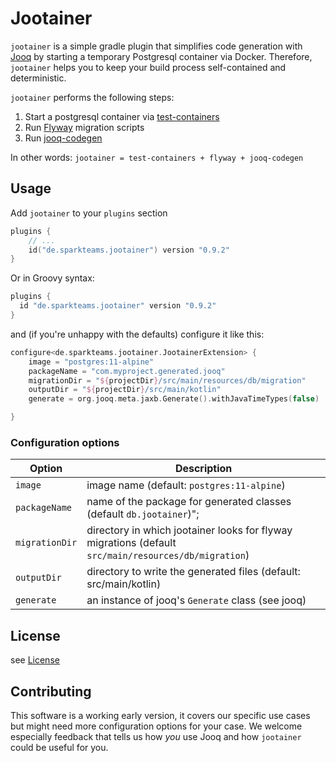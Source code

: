 # Jootainer 
`jootainer` is a simple gradle plugin that simplifies code generation with [Jooq](https://www.jooq.org/) by starting a temporary Postgresql container via Docker.
Therefore, `jootainer` helps you to keep your build process self-contained and deterministic.

`jootainer` performs the following steps:
1. Start a postgresql container via [test-containers](https://www.testcontainers.org/)
2. Run [Flyway](https://flywaydb.org/) migration scripts
3. Run [jooq-codegen](https://www.jooq.org/doc/latest/manual/code-generation/codegen-configuration/)

In other words: `jootainer = test-containers + flyway + jooq-codegen`

## Usage
Add `jootainer` to your `plugins` section
```kotlin
plugins {
    // ...
    id("de.sparkteams.jootainer") version "0.9.2"
}
```

Or in Groovy syntax:
```groovy
plugins {
  id "de.sparkteams.jootainer" version "0.9.2"
}
```

and (if you're unhappy with the defaults) configure it like this:
```kotlin
configure<de.sparkteams.jootainer.JootainerExtension> {
    image = "postgres:11-alpine"
    packageName = "com.myproject.generated.jooq"
    migrationDir = "${projectDir}/src/main/resources/db/migration"
    outputDir = "${projectDir}/src/main/kotlin"
    generate = org.jooq.meta.jaxb.Generate().withJavaTimeTypes(false)

}
```
### Configuration options

| Option | Description|
| -------| ----- | 
| `image` | image name (default: `postgres:11-alpine`)|
| `packageName` | name of the package for generated classes (default `db.jootainer`)";
| `migrationDir` | directory in which jootainer looks for flyway migrations (default `src/main/resources/db/migration`)
| `outputDir` | directory to write the generated files (default: src/main/kotlin)
| `generate`  | an instance of jooq's `Generate` class  (see jooq)


## License
see [License](./LICENSE)

## Contributing

This software is a working early version, it covers our specific use cases but might need more configuration
 options for your case. We welcome especially feedback that tells us how *you* 
 use Jooq and how `jootainer` could be useful for you.



